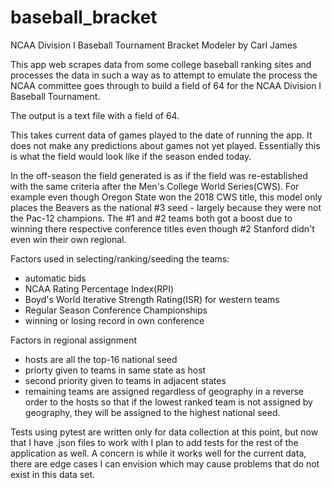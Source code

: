 # baseball_bracket
NCAA Division I Baseball Tournament Bracket Modeler
by Carl James

This app web scrapes data from some college baseball ranking sites and
processes the data in such a way as to attempt to emulate the
process the NCAA committee goes through to build a field of
64 for the NCAA Division I Baseball Tournament.

The output is a text file with a field of 64.

This takes current data of games played to the date of running the
app. It does not make any predictions about games not yet played.
Essentially this is what the field would look like if the season ended today.

In the off-season the field generated is as if the field was re-established
with the same criteria after the Men's College World Series(CWS). 
For example
even though Oregon State won the 2018 CWS title, this model only places
the Beavers as the national #3 seed - largely because they were
not the Pac-12 champions. The #1 and #2 teams both got a boost due to winning
there respective conference titles even though #2 Stanford didn't even win
their own regional.

Factors used in selecting/ranking/seeding the teams:
- automatic bids
- NCAA Rating Percentage Index(RPI)
- Boyd's World Iterative Strength Rating(ISR) for western teams
- Regular Season Conference Championships
- winning or losing record in own conference

Factors in regional assignment
- hosts are all the top-16 national seed
- priorty given to teams in same state as host
- second priority given to teams in adjacent states
- remaining teams are assigned regardless of geography in
a reverse order to the hosts so that if the lowest ranked team
is not assigned by geography, they will be assigned to
the highest national seed.


Tests using pytest are written only for data collection at this point,
but now that I have .json files to work with I plan to add tests for
the rest of the application as well. A concern is while it works well
for the current data, there are edge cases I can envision 
which may cause problems that do not exist in this data set.
